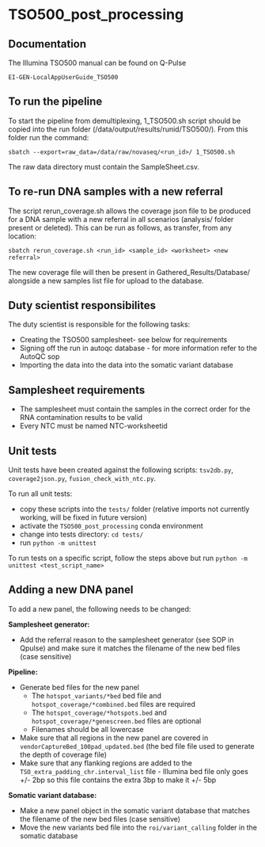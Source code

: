 # TSO500_post_processing


## Documentation

The Illumina TSO500 manual can be found on Q-Pulse 

`EI-GEN-LocalAppUserGuide_TSO500`

## To run the pipeline

To start the pipeline from demultiplexing, 1_TSO500.sh script should be copied into the run folder (/data/output/results/runid/TSO500/).
From this folder run the command:

`sbatch --export=raw_data=/data/raw/novaseq/<run_id>/ 1_TSO500.sh` 

The raw data directory must contain the SampleSheet.csv. 

## To re-run DNA samples with a new referral

The script rerun_coverage.sh allows the coverage json file to be produced for a DNA sample with a new referral in all scenarios (analysis/ folder present or deleted). This can be run as follows, as transfer, from any location:

`sbatch rerun_coverage.sh <run_id> <sample_id> <worksheet> <new referral>`

The new coverage file will then be present in Gathered_Results/Database/ alongside a new samples list file for upload to the database.

## Duty scientist responsibilites
The duty scientist is responsible for the following tasks:
* Creating the TSO500 samplesheet- see below for requirements
* Signing off the run in autoqc database - for more information refer to the AutoQC sop
* Importing the data into the data into the somatic variant database


## Samplesheet requirements
* The samplesheet must contain the samples in the correct order for the RNA contamination results to be valid
* Every NTC must be named NTC-worksheetid



## Unit tests

Unit tests have been created against the following scripts: `tsv2db.py`, `coverage2json.py`, `fusion_check_with_ntc.py`.

To run all unit tests:
- copy these scripts into the `tests/` folder (relative imports not currently working, will be fixed in future version)
- activate the `TSO500_post_processing` conda environment
- change into tests directory: `cd tests/`
- run `python -m unittest`

To run tests on a specific script, follow the steps above but run `python -m unittest <test_script_name>`


## Adding a new DNA panel

To add a new panel, the following needs to be changed:

**Samplesheet generator:**
- Add the referral reason to the samplesheet generator (see SOP in Qpulse) and make sure it matches the filename of the new bed files (case sensitive)

**Pipeline:**
- Generate bed files for the new panel
  - The `hotspot_variants/*bed` bed file and `hotspot_coverage/*combined.bed` files are required
  - The `hotspot_coverage/*hotspots.bed` and `hotspot_coverage/*genescreen.bed` files are optional
  - Filenames should be all lowercase
- Make sure that all regions in the new panel are covered in `vendorCaptureBed_100pad_updated.bed` (the bed file file used to generate the depth of coverage file)
- Make sure that any flanking regions are added to the `TSO_extra_padding_chr.interval_list` file - Illumina bed file only goes +/- 2bp so this file contains the extra 3bp to make it +/- 5bp

**Somatic variant database:**
- Make a new panel object in the somatic variant database that matches the filename of the new bed files (case sensitive)
- Move the new variants bed file into the `roi/variant_calling` folder in the somatic database
